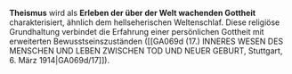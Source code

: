 
**Theismus** wird als **Erleben der über der Welt wachenden Gottheit** charakterisiert, ähnlich dem hellseherischen Weltenschlaf. Diese religiöse Grundhaltung verbindet die Erfahrung einer persönlichen Gottheit mit erweiterten Bewusstseinszuständen ([[GA069d (17.) INNERES WESEN DES MENSCHEN UND LEBEN ZWISCHEN TOD UND NEUER GEBURT, Stuttgart, 6. März 1914|GA069d/17]]).
